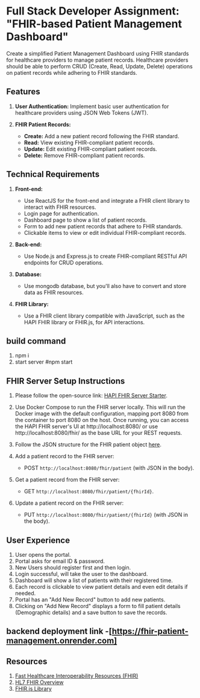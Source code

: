 # Full Stack Developer Assignment: "FHIR-based Patient Management Dashboard"

Create a simplified Patient Management Dashboard using FHIR standards for healthcare providers to manage patient records. Healthcare providers should be able to perform CRUD (Create, Read, Update, Delete) operations on patient records while adhering to FHIR standards.

## Features
1. **User Authentication:** Implement basic user authentication for healthcare providers using JSON Web Tokens (JWT).

2. **FHIR Patient Records:**
   - **Create:** Add a new patient record following the FHIR standard.
   - **Read:** View existing FHIR-compliant patient records.
   - **Update:** Edit existing FHIR-compliant patient records.
   - **Delete:** Remove FHIR-compliant patient records.

## Technical Requirements
1. **Front-end:**
   - Use ReactJS for the front-end and integrate a FHIR client library to interact with FHIR resources.
   - Login page for authentication.
   - Dashboard page to show a list of patient records.
   - Form to add new patient records that adhere to FHIR standards.
   - Clickable items to view or edit individual FHIR-compliant records.

2. **Back-end:**
   - Use Node.js and Express.js to create FHIR-compliant RESTful API endpoints for CRUD operations.

3. **Database:**
   - Use mongodb database, but you'll also have to convert and store data as FHIR resources.

4. **FHIR Library:**
   - Use a FHIR client library compatible with JavaScript, such as the HAPI FHIR library or FHIR.js, for API interactions.

## build command 
1. npm i 
2. start server #npm start 

## FHIR Server Setup Instructions
1. Please follow the open-source link: [HAPI FHIR Server Starter](https://github.com/hapifhir/hapi-fhir-jpaserver-starter).

2. Use Docker Compose to run the FHIR server locally. This will run the Docker image with the default configuration, mapping port 8080 from the container to port 8080 on the host. Once running, you can access the HAPI FHIR server's UI at http://localhost:8080/ or use http://localhost:8080/fhir/ as the base URL for your REST requests.

3. Follow the JSON structure for the FHIR patient object [here](https://www.hl7.org/fhir/patient.html).

4. Add a patient record to the FHIR server:
   - POST `http://localhost:8080/fhir/patient` (with JSON in the body).

5. Get a patient record from the FHIR server:
   - GET `http://localhost:8080/fhir/patient/{fhirId}`.

6. Update a patient record on the FHIR server:
   - PUT `http://localhost:8080/fhir/patient/{fhirId}` (with JSON in the body).

## User Experience
1. User opens the portal.
2. Portal asks for email ID & password.
3. New Users should register first and then login.
4. Login successful, will take the user to the dashboard.
5. Dashboard will show a list of patients with their registered time.
6. Each record is clickable to view patient details and even edit details if needed.
7. Portal has an "Add New Record" button to add new patients.
8. Clicking on "Add New Record" displays a form to fill patient details (Demographic details) and a save button to save the records.

## backend deployment link -[https://fhir-patient-management.onrender.com]

## Resources
1. [Fast Healthcare Interoperability Resources (FHIR)](https://en.wikipedia.org/wiki/Fast_Healthcare_Interoperability_Resources)
2. [HL7 FHIR Overview](https://hl7.org/fhir/overview.html)
3. [FHIR.js Library](https://github.com/FHIR/fhir.js/)

